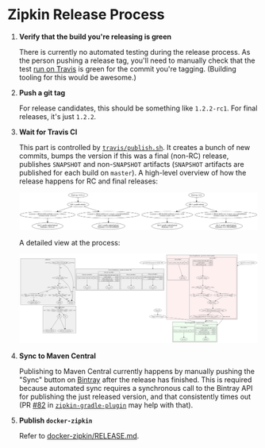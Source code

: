 # Zipkin Release Process

1. **Verify that the build you're releasing is green**

   There is currently no automated testing during the release process. As the person pushing a release tag,
   you'll need to manually check that the test [run on Travis](https://travis-ci.org/openzipkin/zipkin) is green for
   the commit you're tagging. (Building tooling for this would be awesome.)

1. **Push a git tag**

   For release candidates, this should be something like `1.2.2-rc1`. For final releases, it's just `1.2.2`.

1. **Wait for Travis CI**

   This part is controlled by [`travis/publish.sh`](travis/publish.sh). It creates a bunch of new commits, bumps
   the version if this was a final (non-RC) release, publishes `SNAPSHOT` and non-`SNAPSHOT` artifacts (`SNAPSHOT` artifacts
   are published for each build on `master`). A high-level overview of how the release happens for RC and final releases:

   ![Release example](travis/examples.png)

   A detailed view at the process:

   ![Release details](travis/flow.png)

1. **Sync to Maven Central**

   Publishing to Maven Central currently happens by manually pushing the "Sync" button on
   [Bintray](https://bintray.com/openzipkin/maven/zipkin#central) after the release has finished.
   This is required because automated sync requires a synchronous call to the Bintray API for
   publishing the just released version, and that consistently times out (PR [#82](https://github.com/bintray/gradle-bintray-plugin/pull/82)
   in [`zipkin-gradle-plugin`](https://github.com/bintray/gradle-bintray-plugin/) may help with that).

1. **Publish `docker-zipkin`**

   Refer to [docker-zipkin/RELEASE.md](https://github.com/openzipkin/docker-zipkin/blob/master/RELEASE.md).
